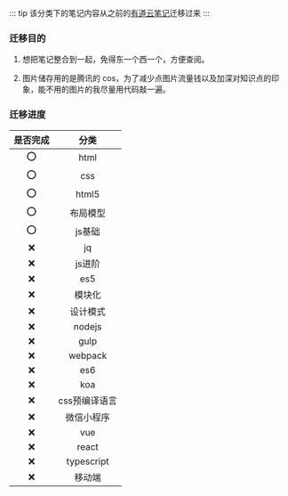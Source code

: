 ::: tip
该分类下的笔记内容从之前的[有道云笔记](http://note.youdao.com/)迁移过来
:::

### 迁移目的

1. 想把笔记整合到一起，免得东一个西一个，方便查阅。

2. 图片储存用的是腾讯的 cos，为了减少点图片流量钱以及加深对知识点的印象，能不用的图片的我尽量用代码敲一遍。

### 迁移进度

| 是否完成 | 分类 |
| :------: | :--: |
|   :o:    | html |
|   :o:    | css |
|   :o:    | html5 |
|   :o:    | 布局模型 |
|   :o:    | js基础 |
|   :x:    | jq |
|   :x:    | js进阶 |
|   :x:    | es5 |
|   :x:    | 模块化 |
|   :x:    | 设计模式 |
|   :x:    | nodejs |
|   :x:    | gulp |
|   :x:    | webpack |
|   :x:    | es6 |
|   :x:    | koa |
|   :x:    | css预编译语言 |
|   :x:    | 微信小程序 |
|   :x:    | vue |
|   :x:    | react |
|   :x:    | typescript |
|   :x:    | 移动端 |

